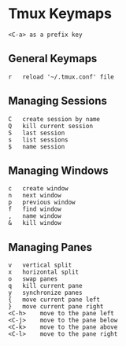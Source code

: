 # Tmux Keymaps

```
<C-a> as a prefix key
```

## General Keymaps

```
r   reload '~/.tmux.conf' file
```

## Managing Sessions

```
C   create session by name
Q   kill current session
S   last session
s   list sessions
$   name session
```

## Managing Windows

```
c   create window
n   next window
p   previous window
f   find window
,   name window
&   kill window
```

## Managing Panes

```
v   vertical split
x   horizontal split
o   swap panes
q   kill current pane
y   synchronize panes
{   move current pane left
}   move current pane right
<C-h>    move to the pane left
<C-j>    move to the pane below
<C-k>    move to the pane above
<C-l>    move to the pane right
```

